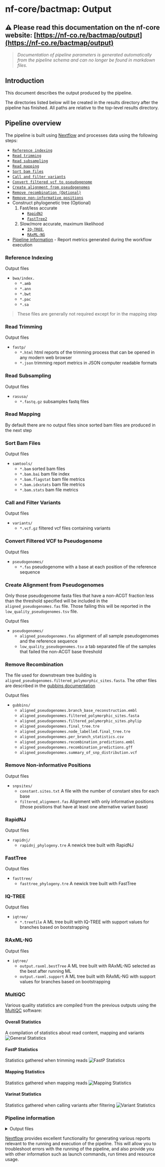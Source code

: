 # nf-core/bactmap: Output

## :warning: Please read this documentation on the nf-core website: [https://nf-co.re/bactmap/output](https://nf-co.re/bactmap/output)

> _Documentation of pipeline parameters is generated automatically from the pipeline schema and can no longer be found in markdown files._

## Introduction

This document describes the output produced by the pipeline.

The directories listed below will be created in the results directory after the pipeline has finished. All paths are relative to the top-level results directory.

## Pipeline overview

The pipeline is built using [Nextflow](https://www.nextflow.io/) and processes data using the following steps:

* [`Reference indexing`](#reference-indexing)
* [`Read trimming`](#read-trimming)
* [`Read subsampling`](#read-subsampling)
* [`Read mapping`](#read-mapping)
* [`Sort bam files`](#sort-bam-files)
* [`Call and filter variants`](#call-and-filter-variants)
* [`Convert filtered vcf to pseudogenome`](#convert-filtered-vcf-to-pseudogenome)
* [`Create alignment from pseudogenomes`](#create-alignment-from-pseudogenomes)
* [`Remove recombination (Optional)`](#remove-recombination)
* [`Remove non-informative positions`](#remove-non-informative-positions)
* Construct phylogenetic tree (Optional)
    1. Fast/less accurate
        * [`RapidNJ`](#rapidnj)
        * [`FastTree2`](#fasttree)
    2. Slow/more accurate, maximum likelihood
        * [`IQ-TREE`](#iq-tree),
        * [`RAxML-NG`](#raxml-ng)
* [Pipeline information](#pipeline-information) - Report metrics generated during the workflow execution

### Reference Indexing

Output files

* `bwa/index.`
  * `*.amb`
  * `*.ann`
  * `*.bwt`
  * `*.pac`
  * `*.sa`

> These files are generally not required except for in the mapping step

### Read Trimming

Output files

* `fastp/`
  * `*.html` html reports of the trimming process that can be opened in any modern web browser
  * `*.json` trimming report metrics in JSON computer readable formats

### Read Subsampling

Output files

* `rasusa/`
  * `*.fastq.gz` subsamples fastq files

### Read Mapping

By default there are no output files since sorted bam files are produced in the next step

### Sort Bam Files

Output files

* `samtools/`
  * `*.bam` sorted bam files
  * `*.bam.bai` bam file index
  * `*.bam.flagstat` bam file metrics
  * `*.bam.idxstats` bam file metrics
  * `*.bam.stats` bam file metrics

### Call and Filter Variants

Output files

* `variants/`
  * `*.vcf.gz` filtered vcf files containing variants

### Convert Filtered VCF to Pseudogenome

Output files

* `pseudogenomes/`
  * `*.fas` pseudogenome with a base at each position of the reference sequence

### Create Alignment from Pseudogenomes

Only those pseudogenome fasta files that have a non-ACGT fraction less than the threshold specified will be included in the `aligned_pseudogenomes.fas` file. Those failing this will be reported in the `low_quality_pseudogenomes.tsv` file.  

Output files

* `pseudogenomes/`
  * `aligned_pseudogenomes.fas` alignment of all sample pseudogenomes and the reference sequence
  * `low_quality_pseudogenomes.tsv` a tab separated file of the samples that failed the non-ACGT base threshold

### Remove Recombination

The file used for downstream tree building is `aligned_pseudogenomes.filtered_polymorphic_sites.fasta`. The other files are described in the [gubbins documentation](https://github.com/sanger-pathogens/gubbins#output-files)

Output files

* `gubbins/`
  * `aligned_pseudogenomes.branch_base_reconstruction.embl`
  * `aligned_pseudogenomes.filtered_polymorphic_sites.fasta`
  * `aligned_pseudogenomes.filtered_polymorphic_sites.phylip`
  * `aligned_pseudogenomes.final_tree.tre`
  * `aligned_pseudogenomes.node_labelled.final_tree.tre`
  * `aligned_pseudogenomes.per_branch_statistics.csv`
  * `aligned_pseudogenomes.recombination_predictions.embl`
  * `aligned_pseudogenomes.recombination_predictions.gff`
  * `aligned_pseudogenomes.summary_of_snp_distribution.vcf`

### Remove Non-informative Positions

Output files

* `snpsites/`
  * `constant.sites.txt` A file with the number of constant sites for each base
  * `filtered_alignment.fas` Alignment with only informative positions (those positions that have at least one alternative variant base)

### RapidNJ

Output files

* `rapidnj/`
  * `rapidnj_phylogeny.tre` A newick tree built with RapidNJ

### FastTree

Output files

* `fasttree/`
  * `fasttree_phylogeny.tre` A newick tree built with FastTree

### IQ-TREE

Output files

* `iqtree/`
  * `*.treefile` A ML tree built with IQ-TREE with support values for branches based on bootstrapping

### RAxML-NG

Output files

* `iqtree/`
  * `output.raxml.bestTree` A ML tree built with RAxML-NG selected as the best after running ML
  * `output.raxml.support` A ML tree built with RAxML-NG with support values for branches based on bootstrapping

### MultiQC
Various quality statistics are compiled from the previous outputs using the [MultiQC](https://multiqc.info/) software:

#### Overall Statistics
A compilation of statistics about read content, mapping and variants
![General Statistics](images/multiqc_general_stats.png)

#### FastP Statistics

Statistics gathered when trimming reads
![FastP Statistics](images/multiqc_fastp.png)

#### Mapping Statistics

Statistics gathered when mapping reads
![Mapping Statistics](images/multiqc_mapping_stats.png)


#### Varinat Statistics

Statistics gathered when calling variants after filtering
![Variant Statistics](images/multiqc_variants_stats.png)

### Pipeline information

<details markdown="1">
<summary>Output files</summary>

* `pipeline_info/`
  * Reports generated by Nextflow: `execution_report.html`, `execution_timeline.html`, `execution_trace.txt` and `pipeline_dag.dot`/`pipeline_dag.svg`.
  * Reports generated by the pipeline: `pipeline_report.html`, `pipeline_report.txt` and `software_versions.csv`.
  * Reformatted samplesheet files used as input to the pipeline: `samplesheet.valid.csv`.

</details>

[Nextflow](https://www.nextflow.io/docs/latest/tracing.html) provides excellent functionality for generating various reports relevant to the running and execution of the pipeline. This will allow you to troubleshoot errors with the running of the pipeline, and also provide you with other information such as launch commands, run times and resource usage.
